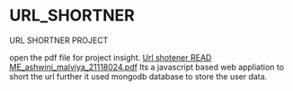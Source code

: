 # URL_SHORTNER
URL SHORTNER PROJECT

open the pdf file for project insight.
[Url shotener READ ME_ashwini_malviya_21118024.pdf](https://github.com/ash-007-m/URL_SHORTNER/files/11803190/Url.shotener.READ.ME_ashwini_malviya_21118024.pdf)
Its a javascript based web appliation to short the url further it used mongodb database to store the user data.



